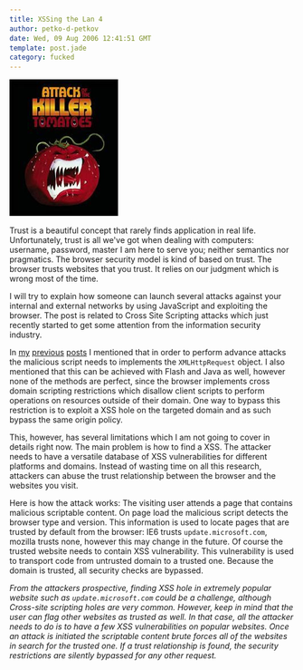 ```yaml
---
title: XSSing the Lan 4
author: petko-d-petkov
date: Wed, 09 Aug 2006 12:41:51 GMT
template: post.jade
category: fucked
---
```


![Killer Tomatoes](/files/2006/08/killer-tomatoes.jpg "Killer Tomatoes")

Trust is a beautiful concept that rarely finds application in real life. Unfortunately, trust is all we've got when dealing with computers: username, password, master I am here to serve you; neither semantics nor pragmatics. The browser security model is kind of based on trust. The browser trusts websites that you trust. It relies on our judgment which is wrong most of the time.

I will try to explain how someone can launch several attacks against your internal and external networks by using JavaScript and exploiting the browser. The post is related to Cross Site Scripting attacks which just recently started to get some attention from the information security industry.

In [my](/blog/xssing-the-lan) [previous](/blog/xssing-the-lan-2) [posts](/blog/xssing-the-lan-3) I mentioned that in order to perform advance attacks the malicious script needs to implements the `XMLHttpRequest` object. I also mentioned that this can be achieved with Flash and Java as well, however none of the methods are perfect, since the browser implements cross domain scripting restrictions which disallow client scripts to perform operations on resources outside of their domain. One way to bypass this restriction is to exploit a XSS hole on the targeted domain and as such bypass the same origin policy.

This, however, has several limitations which I am not going to cover in details right now. The main problem is how to find a XSS. The attacker needs to have a versatile database of XSS vulnerabilities for different platforms and domains. Instead of wasting time on all this research, attackers can abuse the trust relationship between the browser and the websites you visit.

Here is how the attack works: The visiting user attends a page that contains malicious scriptable content. On page load the malicious script detects the browser type and version. This information is used to locate pages that are trusted by default from the browser: IE6 trusts `update.microsoft.com`, mozilla trusts none, however this may change in the future. Of course the trusted website needs to contain XSS vulnerability. This vulnerability is used to transport code from untrusted domain to a trusted one. Because the domain is trusted, all security checks are bypassed.

_From the attackers prospective, finding XSS hole in extremely popular website such as `update.microsoft.com` could be a challenge, although Cross-site scripting holes are very common. However, keep in mind that the user can flag other websites as trusted as well. In that case, all the attacker needs to do is to have a few XSS vulnerabilities on popular websites. Once an attack is initiated the scriptable content brute forces all of the websites in search for the trusted one. If a trust relationship is found, the security restrictions are silently bypassed for any other request._

